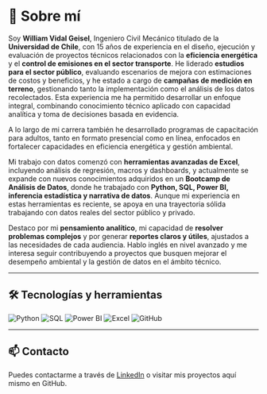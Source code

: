 
# 👋 Sobre mí

Soy **William Vidal Geisel**, Ingeniero Civil Mecánico titulado de la **Universidad de Chile**, con 15 años de experiencia en el diseño, ejecución y evaluación de proyectos técnicos relacionados con la **eficiencia energética** y el **control de emisiones en el sector transporte**. He liderado **estudios para el sector público**, evaluando escenarios de mejora con estimaciones de costos y beneficios, y he estado a cargo de **campañas de medición en terreno**, gestionando tanto la implementación como el análisis de los datos recolectados. Esta experiencia me ha permitido desarrollar un enfoque integral, combinando conocimiento técnico aplicado con capacidad analítica y toma de decisiones basada en evidencia.

A lo largo de mi carrera también he desarrollado programas de capacitación para adultos, tanto en formato presencial como en línea, enfocados en fortalecer capacidades en eficiencia energética y gestión ambiental.

Mi trabajo con datos comenzó con **herramientas avanzadas de Excel**, incluyendo análisis de regresión, macros y dashboards, y actualmente se expande con nuevos conocimientos adquiridos en un **Bootcamp de Análisis de Datos**, donde he trabajado con **Python, SQL, Power BI, inferencia estadística y narrativa de datos**. Aunque mi experiencia en estas herramientas es reciente, se apoya en una trayectoria sólida trabajando con datos reales del sector público y privado.

Destaco por mi **pensamiento analítico**, mi capacidad de **resolver problemas complejos** y por generar **reportes claros y útiles**, ajustados a las necesidades de cada audiencia. Hablo inglés en nivel avanzado y me interesa seguir contribuyendo a proyectos que busquen mejorar el desempeño ambiental y la gestión de datos en el ámbito técnico.

---

## 🛠 Tecnologías y herramientas

![Python](https://img.shields.io/badge/Python-3776AB?style=flat&logo=python&logoColor=white)
![SQL](https://img.shields.io/badge/SQL-4479A1?style=flat&logo=postgresql&logoColor=white)
![Power BI](https://img.shields.io/badge/PowerBI-F2C811?style=flat&logo=powerbi&logoColor=black)
![Excel](https://img.shields.io/badge/Excel-217346?style=flat&logo=microsoft-excel&logoColor=white)
![GitHub](https://img.shields.io/badge/GitHub-181717?style=flat&logo=github&logoColor=white)

---

## 📫 Contacto

Puedes contactarme a través de [LinkedIn](https://www.linkedin.com/in/william-vidal-48a6a052) o visitar mis proyectos aquí mismo en GitHub.

